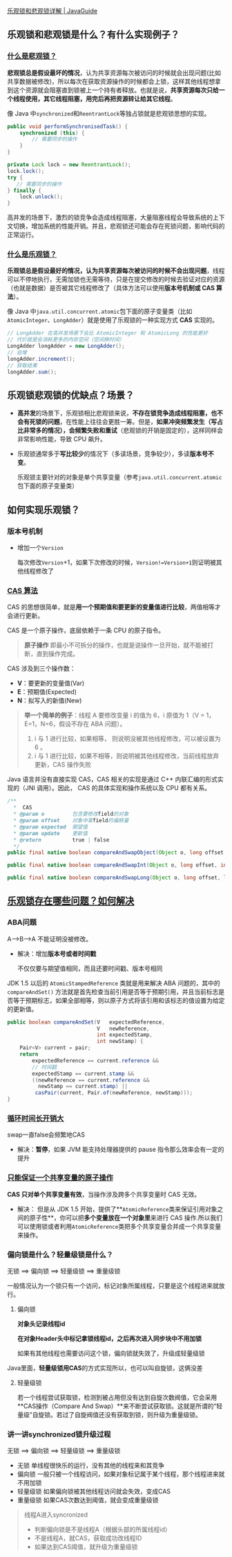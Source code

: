 [乐观锁和悲观锁详解 | JavaGuide](https://javaguide.cn/java/concurrent/optimistic-lock-and-pessimistic-lock.html)

## 乐观锁和悲观锁是什么？有什么实现例子？

### [什么是悲观锁？](#什么是悲观锁)

**悲观锁总是假设最坏的情况**，认为共享资源每次被访问的时候就会出现问题(比如共享数据被修改)，所以每次在获取资源操作的时候都会上锁，这样其他线程想拿到这个资源就会阻塞直到锁被上一个持有者释放。也就是说，**共享资源每次只给一个线程使用，其它线程阻塞，用完后再把资源转让给其它线程**。

像 Java 中`synchronized`和`ReentrantLock`等独占锁就是悲观锁思想的实现。

```java
public void performSynchronisedTask() {
    synchronized (this) {
        // 需要同步的操作
    }
}

private Lock lock = new ReentrantLock();
lock.lock();
try {
   // 需要同步的操作
} finally {
    lock.unlock();
}
```

高并发的场景下，激烈的锁竞争会造成线程阻塞，大量阻塞线程会导致系统的上下文切换，增加系统的性能开销。并且，悲观锁还可能会存在死锁问题，影响代码的正常运行。

### [什么是乐观锁？](#什么是乐观锁)

**乐观锁总是假设最好的情况，认为共享资源每次被访问的时候不会出现问题**，线程可以不停地执行，无需加锁也无需等待，只是在提交修改的时候去验证对应的资源（也就是数据）是否被其它线程修改了（具体方法可以使用**版本号机制或 CAS 算法**）。

像 Java 中`java.util.concurrent.atomic`包下面的原子变量类（比如`AtomicInteger`、`LongAdder`）就是使用了乐观锁的一种实现方式 **CAS** 实现的。

```java
// LongAdder 在高并发场景下会比 AtomicInteger 和 AtomicLong 的性能更好
// 代价就是会消耗更多的内存空间（空间换时间）
LongAdder longAdder = new LongAdder();
// 自增
longAdder.increment();
// 获取结果
longAdder.sum();
```



## 乐观锁悲观锁的优缺点？场景？

- **高并发**的场景下，乐观锁相比悲观锁来说，**不存在锁竞争造成线程阻塞，也不会有死锁的问题**，在性能上往往会更胜一筹。但是，**如果冲突频繁发生（写占比非常多的情况），会频繁失败和重试**（悲观锁的开销是固定的），这样同样会非常影响性能，导致 CPU 飙升。

- 乐观锁通常多于**写比较少**的情况下（多读场景，竞争较少），多读**版本号不变**。

  乐观锁主要针对的对象是单个共享变量（参考`java.util.concurrent.atomic`包下面的原子变量类）

## 如何实现乐观锁？

### 版本号机制

- 增加一个`Version`

  每次修改`Version`+1，如果下次修改的时候，`Version!=Version+1`则证明被其他线程修改了

### [CAS 算法](https://javaguide.cn/java/concurrent/optimistic-lock-and-pessimistic-lock.html#cas-算法)

CAS 的思想很简单，就是**用一个预期值和要更新的变量值进行比较**，两值相等才会进行更新。

CAS 是一个原子操作，底层依赖于一条 CPU 的原子指令。

> **原子操作** 即最小不可拆分的操作，也就是说操作一旦开始，就不能被打断，直到操作完成。

CAS 涉及到三个操作数：

- **V**：要更新的变量值(Var)
- **E**：预期值(Expected)
- **N**：拟写入的新值(New)

> **举一个简单的例子**：线程 A 要修改变量 i 的值为 6，i 原值为 1（V = 1，E=1，N=6，假设不存在 ABA 问题）。
>
> 1. i 与 1 进行比较，如果相等， 则说明没被其他线程修改，可以被设置为 6 。
> 2. i 与 1 进行比较，如果不相等，则说明被其他线程修改，当前线程放弃更新，CAS 操作失败

Java 语言并没有直接实现 CAS，CAS 相关的实现是通过 C++ 内联汇编的形式实现的（JNI 调用）。因此， CAS 的具体实现和操作系统以及 CPU 都有关系。

```java
/**
  *  CAS
  * @param o         包含要修改field的对象
  * @param offset    对象中某field的偏移量
  * @param expected  期望值
  * @param update    更新值
  * @return          true | false
  */
public final native boolean compareAndSwapObject(Object o, long offset,  Object expected, Object update);

public final native boolean compareAndSwapInt(Object o, long offset, int expected,int update);

public final native boolean compareAndSwapLong(Object o, long offset, long expected, long update);

```

## [乐观锁存在哪些问题？如何解决](https://javaguide.cn/java/concurrent/optimistic-lock-and-pessimistic-lock.html#乐观锁存在哪些问题)

### ABA问题

A-->B-->A 不能证明没被修改。

- 解决：增加**版本号或者时间戳**

  不仅仅要与期望值相同，而且还要时间戳、版本号相同

JDK 1.5 以后的 `AtomicStampedReference` 类就是用来解决 ABA 问题的，其中的 `compareAndSet()` 方法就是首先检查当前引用是否等于预期引用，并且当前标志是否等于预期标志，如果全部相等，则以原子方式将该引用和该标志的值设置为给定的更新值。

```java
public boolean compareAndSet(V   expectedReference,
                             V   newReference,
                             int expectedStamp,
                             int newStamp) {
    Pair<V> current = pair;
    return
        expectedReference == current.reference &&
        // 时间戳
        expectedStamp == current.stamp &&
        ((newReference == current.reference &&
          newStamp == current.stamp) ||
         casPair(current, Pair.of(newReference, newStamp)));
}
```

### [循环时间长开销大](https://javaguide.cn/java/concurrent/optimistic-lock-and-pessimistic-lock.html#循环时间长开销大)

swap一直false会频繁地CAS

- 解决：**暂停**，如果 JVM 能支持处理器提供的 pause 指令那么效率会有一定的提升

### [只能保证一个共享变量的原子操作](https://javaguide.cn/java/concurrent/optimistic-lock-and-pessimistic-lock.html#只能保证一个共享变量的原子操作)

**CAS 只对单个共享变量有效**，当操作涉及跨多个共享变量时 CAS 无效。

- 解决： 但是从 JDK 1.5 开始，提供了**`AtomicReference`类来保证引用对象之间的原子性**，你可以把**多个变量放在一个对象里**来进行 CAS 操作.所以我们可以使用锁或者利用`AtomicReference`类把多个共享变量合并成一个共享变量来操作。

### 偏向锁是什么？轻量级锁是什么？

无锁 ==> 偏向锁 ==> 轻量级锁 ==> 重量级锁

一般情况认为一个锁只有一个访问，标记对象所属线程，只要是这个线程进来就放行。

1. 偏向锁

   **对象头记录线程id**

   **在对象Header头中标记拿锁线程id，之后再次进入同步块中不用加锁**

   如果有其他线程也需要访问这个锁，偏向锁就失效了，升级成轻量级锁

Java里面，**轻量级锁用CAS**的方式实现所以，也可以叫自旋锁，这俩没差

2. 轻量级锁

   若一个线程尝试获取锁，检测到被占用但没有达到自旋次数阀值，它会采用**CAS操作（Compare And Swap）**来不断尝试获取锁。这就是所谓的“轻量级”自旋锁。若过了自旋阀值还没有获取到锁，则升级为重量级锁。

### 讲一讲synchronized锁升级过程

无锁 ==> 偏向锁 ==> 轻量级锁 ==> 重量级锁

- 无锁 单线程很快乐的运行，没有其他的线程来和其竞争
- 偏向锁  一般只被一个线程访问，如果对象标记属于某个线程，那个线程进来就不用加锁
- 轻量级锁 如果偏向锁被其他线程访问就会失效，变成CAS
- 重量级锁 如果CAS次数达到阈值，就会变成重量级锁

> 线程A进入syncronized
>
> - 判断偏向锁是不是线程A（根据头部的所属线程id）
> - 不是线程A，就CAS，获取成功改线程ID
> - 如果达到CAS阈值，就升级为重量级锁




